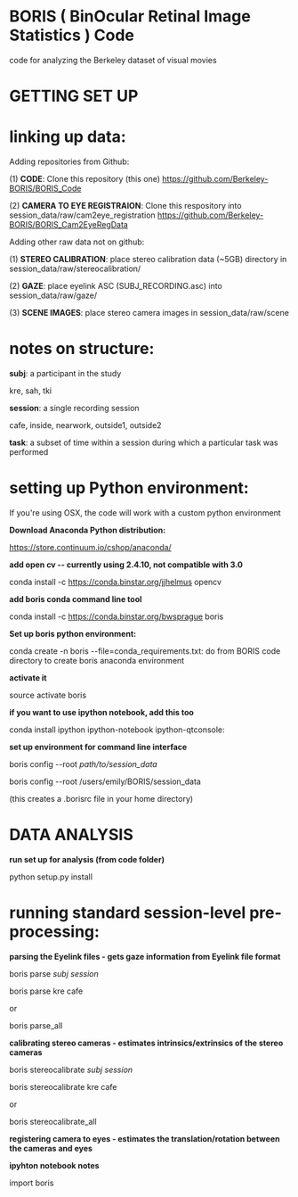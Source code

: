 BORIS ( BinOcular Retinal Image Statistics ) Code
===================

code for analyzing the Berkeley dataset of visual movies

GETTING SET UP
===================

linking up data:
===================

Adding repositories from Github:

(1) **CODE**: Clone this repository (this one)
	https://github.com/Berkeley-BORIS/BORIS_Code

(2) **CAMERA TO EYE REGISTRAION**: Clone this respository into session_data/raw/cam2eye_registration
	https://github.com/Berkeley-BORIS/BORIS_Cam2EyeRegData
	
Adding other raw data not on github:

(1) **STEREO CALIBRATION**: place stereo calibration data (~5GB) directory in session_data/raw/stereocalibration/

(2) **GAZE**: place eyelink ASC (SUBJ_RECORDING.asc) into session_data/raw/gaze/

(3) **SCENE IMAGES**: place stereo camera images in session_data/raw/scene

notes on structure:
===================

**subj**: a participant in the study

kre, sah, tki

**session**: a single recording session

cafe, inside, nearwork, outside1, outside2

**task**: a subset of time within a session during which a particular task was performed

setting up Python environment:
===================

If you're using OSX, the code will work with a custom python environment

**Download Anaconda Python distribution:**

https://store.continuum.io/cshop/anaconda/

**add open cv -- currently using 2.4.10, not compatible with 3.0**

conda install -c https://conda.binstar.org/jjhelmus opencv

**add boris conda command line tool**

conda install -c https://conda.binstar.org/bwsprague boris

**Set up boris python environment:**

conda create -n boris --file=conda_requirements.txt: do from BORIS code directory to create boris anaconda environment

**activate it**

source activate boris

**if you want to use ipython notebook, add this too**

conda install ipython ipython-notebook ipython-qtconsole:

**set up environment for command line interface**

boris config --root *path/to/session_data*

boris config --root /users/emily/BORIS/session_data

(this creates a .borisrc file in your home directory)

DATA ANALYSIS
===================

**run set up for analysis (from code folder)**

python setup.py install

running standard session-level pre-processing:
===================

**parsing the Eyelink files - gets gaze information from Eyelink file format**

boris parse *subj* *session*

boris parse kre cafe

or

boris parse_all

**calibrating stereo cameras - estimates intrinsics/extrinsics of the stereo cameras**

boris stereocalibrate *subj* *session*

boris stereocalibrate kre cafe

or

boris stereocalibrate_all

**registering camera to eyes - estimates the translation/rotation between the cameras and eyes**


**ipyhton notebook notes**

import boris
